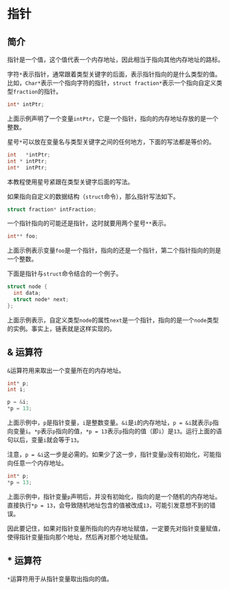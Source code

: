 # 指针

## 简介

指针是一个值，这个值代表一个内存地址，因此相当于指向其他内存地址的路标。

字符`*`表示指针，通常跟着类型关键字的后面，表示指针指向的是什么类型的值。比如，`Char*`表示一个指向字符的指针，`struct fraction*`表示一个指向自定义类型`fraction`的指针。

```c
int* intPtr;
```

上面示例声明了一个变量`intPtr`，它是一个指针，指向的内存地址存放的是一个整数。

星号`*`可以放在变量名与类型关键字之间的任何地方，下面的写法都是等价的。

```c
int   *intPtr;
int * intPtr;
int*  intPtr;
```

本教程使用星号紧跟在类型关键字后面的写法。

如果指向自定义的数据结构（`struct`命令），那么指针写法如下。

```c
struct fraction* intFraction;
```

一个指针指向的可能还是指针，这时就要用两个星号`**`表示。

```c
int** foo;
```

上面示例表示变量`foo`是一个指针，指向的还是一个指针，第二个指针指向的则是一个整数。

下面是指针与`struct`命令结合的一个例子。

```c
struct node {
  int data;
  struct node* next;
};
```

上面示例表示，自定义类型`node`的属性`next`是一个指针，指向的是一个`node`类型的实例。事实上，链表就是这样实现的。

## & 运算符

`&`运算符用来取出一个变量所在的内存地址。

```c
int* p;
int i;

p = &i;
*p = 13;
```

上面示例中，`p`是指针变量，`i`是整数变量。`&i`是`i`的内存地址，`p = &i`就表示`p`指向变量`i`。`*p`表示`p`指向的值，`*p = 13`表示`p`指向的值（即`i`）是`13`。运行上面的语句以后，变量`i`就会等于`13`。

注意，`p = &i`这一步是必需的。如果少了这一步，指针变量`p`没有初始化，可能指向任意一个内存地址。

```c
int* p;
*p = 13;
```

上面示例中，指针变量`p`声明后，并没有初始化，指向的是一个随机的内存地址。直接执行`*p = 13`，会导致随机地址包含的值被改成`13`，可能引发意想不到的错误。

因此要记住，如果对指针变量所指向的内存地址赋值，一定要先对指针变量赋值，使得指针变量指向那个地址，然后再对那个地址赋值。

## * 运算符

`*`运算符用于从指针变量取出指向的值。
